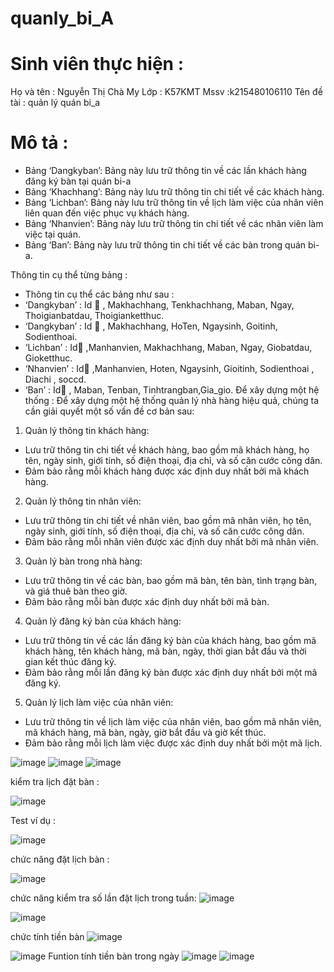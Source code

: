 # quanly_bi_A

# Sinh viên thực hiện :
Họ và tên : Nguyễn Thị Chà My
Lớp : K57KMT
Mssv :k215480106110
Tên đề tài : quản lý quán bi_a
# Mô tả :
-	Bảng ‘Dangkyban’: Bảng này lưu trữ thông tin về các lần khách hàng đăng ký bàn tại quán bi-a
-	Bảng ‘Khachhang’: Bảng này lưu trữ thông tin chi tiết về các khách hàng.
-	Bảng ‘Lichban’: Bảng này lưu trữ thông tin về lịch làm việc của nhân viên liên quan đến việc phục vụ khách hàng.
-	Bảng ‘Nhanvien’: Bảng này lưu trữ thông tin chi tiết về các nhân viên làm việc tại quán.
-	Bảng ‘Ban’: Bảng này lưu trữ thông tin chi tiết về các bàn trong quán bi-a.

Thông tin cụ thể từng bảng :
-	Thông tin cụ thể các bảng như sau :
-	‘Dangkyban’ : Id  🔑 , Makhachhang, Tenkhachhang, Maban, Ngay, Thoigianbatdau, Thoigianketthuc.
-	‘Dangkyban’ : Id 🔑 , Makhachhang, HoTen, Ngaysinh, Goitinh, Sodienthoai.
-	‘Lichban’ : Id🔑 ,Manhanvien, Makhachhang, Maban, Ngay, Giobatdau, Gioketthuc.
-	‘Nhanvien’ : Id🔑 ,Manhanvien, Hoten, Ngaysinh, Gioitinh, Sodienthoai , Diachi , soccd.
-	‘Ban’ : Id🔑 , Maban, Tenban, Tinhtrangban,Gia_gio.
Để xây dựng một hệ thống :
	Để xây dựng một hệ thống quản lý nhà hàng hiệu quả, chúng ta cần giải quyết một số vấn đề cơ bản sau:
1.	Quản lý thông tin khách hàng:
-	Lưu trữ thông tin chi tiết về khách hàng, bao gồm mã khách hàng, họ tên, ngày sinh, giới tính, số điện thoại, địa chỉ, và số căn cước công dân.
-	Đảm bảo rằng mỗi khách hàng được xác định duy nhất bởi mã khách hàng.
2.	Quản lý thông tin nhân viên:
-	Lưu trữ thông tin chi tiết về nhân viên, bao gồm mã nhân viên, họ tên, ngày sinh, giới tính, số điện thoại, địa chỉ, và số căn cước công dân.
-	Đảm bảo rằng mỗi nhân viên được xác định duy nhất bởi mã nhân viên.
3.	Quản lý bàn trong nhà hàng:
-	Lưu trữ thông tin về các bàn, bao gồm mã bàn, tên bàn, tình trạng bàn, và giá thuê bàn theo giờ.
-	Đảm bảo rằng mỗi bàn được xác định duy nhất bởi mã bàn.
4.	Quản lý đăng ký bàn của khách hàng:
-	Lưu trữ thông tin về các lần đăng ký bàn của khách hàng, bao gồm mã khách hàng, tên khách hàng, mã bàn, ngày, thời gian bắt đầu và thời gian kết thúc đăng ký.
-	Đảm bảo rằng mỗi lần đăng ký bàn được xác định duy nhất bởi một mã đăng ký.
5.	Quản lý lịch làm việc của nhân viên:
-	Lưu trữ thông tin về lịch làm việc của nhân viên, bao gồm mã nhân viên, mã khách hàng, mã bàn, ngày, giờ bắt đầu và giờ kết thúc.
-	Đảm bảo rằng mỗi lịch làm việc được xác định duy nhất bởi một mã lịch.




![image](https://github.com/mycutedangiuuuuuuu/quanly_bi_A/assets/168768223/66955842-7a41-4f78-b1f5-c4788cb89a84)
![image](https://github.com/mycutedangiuuuuuuu/quanly_bi_A/assets/168768223/8cd9bf90-d8e6-424c-9daf-64b0149feeac)
![image](https://github.com/mycutedangiuuuuuuu/quanly_bi_A/assets/168768223/5494bfde-da59-48df-96ad-ff22c8da499d)

kiểm tra lịch đặt bàn :

![image](https://github.com/mycutedangiuuuuuuu/quanly_bi_A/assets/168768223/9e9d91ae-cf11-4d65-beca-4b94a1f90503)

Test ví dụ :

![image](https://github.com/mycutedangiuuuuuuu/quanly_bi_A/assets/168768223/b37b4ddc-ee29-4053-9901-48ede59ab634)

chức năng đặt lịch bàn :

![image](https://github.com/mycutedangiuuuuuuu/quanly_bi_A/assets/168768223/080e0a8c-a081-4b80-9812-c3c71b5d005c)

chức năng kiểm tra số lần đặt lịch trong tuần:
![image](https://github.com/mycutedangiuuuuuuu/quanly_bi_A/assets/168768223/5bbfcb6b-23bb-40fe-8556-55ccd4b2b956)

![image](https://github.com/mycutedangiuuuuuuu/quanly_bi_A/assets/168768223/96bf02fe-9edb-457f-b0d7-e1105e9fbc0c)

chức tính tiền bàn 
![image](https://github.com/mycutedangiuuuuuuu/quanly_bi_A/assets/168768223/8e2868e0-760a-465a-ad8c-f832291fe215)

![image](https://github.com/mycutedangiuuuuuuu/quanly_bi_A/assets/168768223/d6d25fd1-ced9-444b-ad1e-3322c83581e5)
Funtion tính tiền bàn trong ngày 
![image](https://github.com/mycutedangiuuuuuuu/quanly_bi_A/assets/168768223/f5c907a5-334a-4e16-9055-6dc86f2b56db)
![image](https://github.com/mycutedangiuuuuuuu/quanly_bi_A/assets/168768223/a83dfe28-ca8b-487f-8618-0d6b7c45111b)










